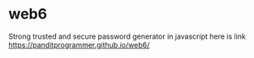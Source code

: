 # web6
Strong  trusted and secure password generator in javascript 
here is link https://panditprogrammer.github.io/web6/
